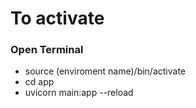# To activate
### Open Terminal
- source (enviroment name)/bin/activate
- cd app
- uvicorn main:app --reload
